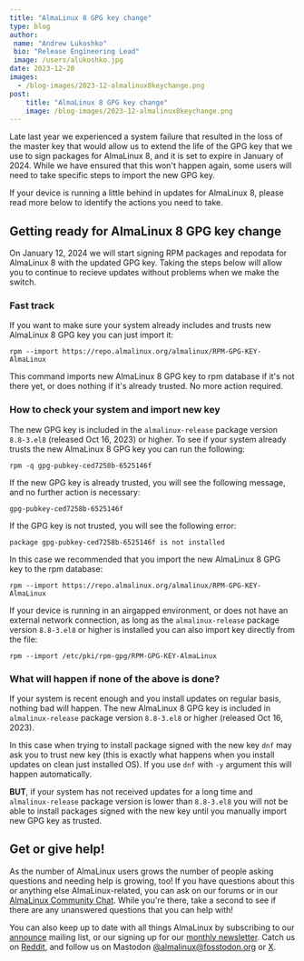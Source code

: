 ```yaml
---
title: "AlmaLinux 8 GPG key change"
type: blog
author: 
 name: "Andrew Lukoshko"
 bio: "Release Engineering Lead"
 image: /users/alukoshko.jpg
date: 2023-12-20
images:
  - /blog-images/2023-12-almalinux8keychange.png
post: 
    title: "AlmaLinux 8 GPG key change"
    image: /blog-images/2023-12-almalinux8keychange.png
---
```


Late last year we experienced a system failure that resulted in the loss of the master key that would allow us to extend the life of the GPG key that we use to sign packages for AlmaLinux 8, and it is set to expire in January of 2024. While we have ensured that this won't happen again, some users will need to take specific steps to import the new GPG key. 

If your device is running a little behind in updates for AlmaLinux 8, please read more below to identify the actions you need to take.


## Getting ready for AlmaLinux 8 GPG key change

On January 12, 2024 we will start signing RPM packages and repodata for AlmaLinux 8 with the updated GPG key. Taking the steps below will allow you  to continue to recieve updates without problems when we make the switch. 

### Fast track
If you want to make sure your system already includes and trusts new AlmaLinux 8 GPG key you can just import it:

```
rpm --import https://repo.almalinux.org/almalinux/RPM-GPG-KEY-AlmaLinux
```

This command imports new AlmaLinux 8 GPG key to rpm database if it's not there yet, or does nothing if it's already trusted. No more action required.

### How to check your system and import new key
The new GPG key is included in the `almalinux-release` package version `8.8-3.el8` (released Oct 16, 2023) or higher. To see if your system already trusts the new AlmaLinux 8 GPG key you can run the following:
```
rpm -q gpg-pubkey-ced7258b-6525146f
```
If the new GPG key is already trusted, you will see the following message, and no further action is necessary:
```
gpg-pubkey-ced7258b-6525146f
```
If the GPG key is not trusted, you will see the following error:
```
package gpg-pubkey-ced7258b-6525146f is not installed
```
In this case we recommended that you import the new AlmaLinux 8 GPG key to the rpm database:
```
rpm --import https://repo.almalinux.org/almalinux/RPM-GPG-KEY-AlmaLinux
```
If your device is running in an airgapped environment, or does not have an external network connection, as long as the `almalinux-release` package version `8.8-3.el8` or higher is installed you can also import key directly from the file:
```
rpm --import /etc/pki/rpm-gpg/RPM-GPG-KEY-AlmaLinux
```
### What will happen if none of the above is done?
If your system is recent enough and you install updates on regular basis, nothing bad will happen. The new AlmaLinux 8 GPG key is included in `almalinux-release` package version `8.8-3.el8` or higher (released Oct 16, 2023). 

In this case when trying to install package signed with the new key `dnf` may ask you to trust new key (this is exactly what happens when you install updates on clean just installed OS). If you use `dnf` with `-y` argument this will happen automatically.

**BUT**, if your system has not received updates for a long time and `almalinux-release` package version is lower than `8.8-3.el8` you will not be able to install packages signed with the new key until you manually import new GPG key as trusted. 

## Get or give help!

As the number of AlmaLinux users grows the number of people asking questions and needing help is growing, too! If you have questions about this or anything else AlmaLinux-related, you can ask on our forums or in our [AlmaLinux Community Chat](https://chat.almalinux.org/). While you're there, take a second to see if there are any unanswered questions that you can help with! 

You can also keep up to date with all things AlmaLinux by subscribing to our [announce](https://lists.almalinux.org/postorius/lists/announce.lists.almalinux.org/) mailing list, or our signing up for our [monthly newsletter](https://lists.almalinux.org/postorius/lists/newsletters.lists.almalinux.org/). Catch us on [Reddit](https://reddit.com/r/almalinux), and follow us on Mastodon [@almalinux@fosstodon.org](https://fosstodon.org/@almalinux) or [X](https://twitter.com/almalinux).